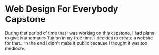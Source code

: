 # Web Design For Everybody Capstone
During that period of time that I was working on this capstone, I had plans to give Mathematics Tuition in my free time. I decided to create a website for that... in the end I didn't make it public because I thought it was too mediocre. 
